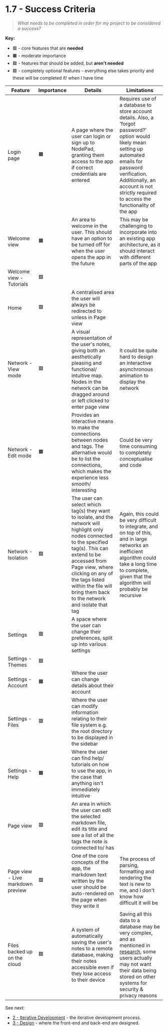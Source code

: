 # 1.7 - Success Criteria

> _What needs to be completed in order for my project to be considered a success?_

**Key:**

- 🟥 - core features that are **needed**
- 🟧 - moderate importance
- 🟩 - features that should be added, but **aren't needed**
- 🟪 - completely optional features - everything else takes priority and these will be completed if/ when I have time

| Feature                           | Importance | Details                                                                                                                                                                                                                                                                                              | Limitations                                                                                                                                                                                                                                              |
| --------------------------------- | ---------- | ---------------------------------------------------------------------------------------------------------------------------------------------------------------------------------------------------------------------------------------------------------------------------------------------------- | -------------------------------------------------------------------------------------------------------------------------------------------------------------------------------------------------------------------------------------------------------- |
| Login page                        | 🟧         | A page where the user can login or sign up to NodePad, granting them access to the app if correct credentials are entered                                                                                                                                                                            | Requires use of a database to store account details. Also, a 'forgot password?' option would likely mean setting up automated emails for password verification. Additionally, an account is not strictly required to access the functionality of the app |
| Welcome view                      | 🟧         | An area to welcome in the user. This should have an option to be turned off for when the user opens the app in the future                                                                                                                                                                            | This may be challenging to incorporate into an existing app architecture, as it should interact with different parts of the app                                                                                                                          |
| Welcome view - Tutorials          | 🟩         |                                                                                                                                                                                                                                                                                                      |                                                                                                                                                                                                                                                          |
| Home                              | 🟥         | A centralised area the user will always be redirected to unless in Page view                                                                                                                                                                                                                         |                                                                                                                                                                                                                                                          |
| Network - View mode               | 🟥         | A visual representation of the user's notes, giving both an aesthetically pleasing and functional/ intuitive map. Nodes in the network can be dragged around or left clicked to enter page view                                                                                                      | It could be quite hard to design an interactive asynchronous animation to display the network                                                                                                                                                            |
| Network - Edit mode               | 🟧         | Provides an interactive means to make the connections between nodes and tags. The alternative would be to list the connections, which makes the experience less smooth/ interesting                                                                                                                  | Could be very time consuming to completely conceptualise and code                                                                                                                                                                                        |
| Network - Isolation               | 🟪         | The user can select which tag(s) they want to isolate, and the network will highlight only nodes connected to the specified tag(s). This can extend to be accessed from Page view, where clicking on any of the tags listed within the file will bring them back to the network and isolate that tag | Again, this could be very difficult to integrate, and on top of this, and in large networks an inefficient algorithm could take a long time to complete, given that the algorithm will probably be recursive                                             |
| Settings                          | 🟥         | A space where the user can change their preferences, split up into various settings                                                                                                                                                                                                                  |                                                                                                                                                                                                                                                          |
| Settings - Themes                 | 🟩         |                                                                                                                                                                                                                                                                                                      |
| Settings - Account                | 🟧         | Where the user can change details about their account                                                                                                                                                                                                                                                |                                                                                                                                                                                                                                                          |
| Settings - Files                  | 🟥         | Where the user can modify information relating to their file system e.g. the root directory to be displayed in the sidebar                                                                                                                                                                           |                                                                                                                                                                                                                                                          |
| Settings - Help                   | 🟧         | Where the user can find help/ tutorials on how to use the app, in the case that anything isn't immediately intuitive                                                                                                                                                                                 |                                                                                                                                                                                                                                                          |
| Page view                         | 🟥         | An area in which the user can edit the selected markdown file, edit its title and see a list of all the tags the note is connected to/ has                                                                                                                                                           |                                                                                                                                                                                                                                                          |
| Page view - Live markdown preview | 🟥         | One of the core concepts of the app, the markdown text written by the user should be auto-rendered on the page when they write it                                                                                                                                                                    | The process of parsing, formatting and rendering the text is new to me, and I don't know how difficult it will be                                                                                                                                        |
| Files backed up on the cloud      | 🟪         | A system of automatically saving the user's notes to a remote database, making their notes accessible even if they lose access to their device                                                                                                                                                       | Saving all this data to a database may be very complex, and as mentioned in [research](1.4-research.md), some users actually may not want their data being stored on other systems for security & privacy reasons                                        |

See next:

- [2 - Iterative Development](../2%20-%20Iterative%20Development/2.1-Iteration1/2.1.1-aims.md) - the iterative development process.
- [3 - Design](../3%20-%20Design/3.1%20-%20Design%20Part%20I/3.1.1-decomposition.md) - where the front-end and back-end are designed.

